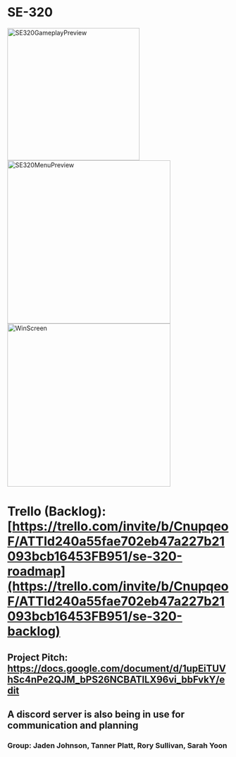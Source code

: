 # SE-320

<img width="300" alt="SE320GameplayPreview" src="https://github.com/ATacoDev/SE-320/assets/146070033/8afa55c2-7bad-43b8-8df1-45d4cfbb9e29">
<img width="370" alt="SE320MenuPreview" src="https://github.com/ATacoDev/SE-320/assets/146070033/5630ed83-d784-4cef-b3fa-0c323877c86e">
<img width = "370" alt = "WinScreen" src="https://github.com/ATacoDev/SE-320/assets/146070033/148d571c-969e-462e-84da-95712e4486bd">


# Trello (Backlog): [https://trello.com/invite/b/CnupqeoF/ATTId240a55fae702eb47a227b21093bcb16453FB951/se-320-roadmap](https://trello.com/invite/b/CnupqeoF/ATTId240a55fae702eb47a227b21093bcb16453FB951/se-320-backlog)

## Project Pitch: https://docs.google.com/document/d/1upEiTUVhSc4nPe2QJM_bPS26NCBATlLX96vi_bbFvkY/edit

## A discord server is also being in use for communication and planning

### Group: Jaden Johnson, Tanner Platt, Rory Sullivan, Sarah Yoon
